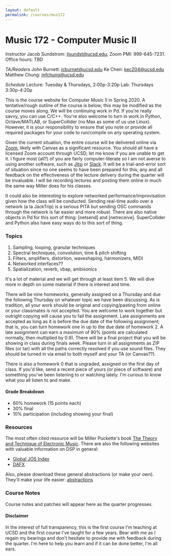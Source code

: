 ```yaml
---
layout: default
permalink: /courses/mus172
---
```

# Music 172 - Computer Music II

_Instructor_
Jacob Sundstrom: jlsundst@ucsd.edu; Zoom PMI: 999-645-7231.
Office hours: TBD

_TA/Readers_
John Burnett: jcburnet@ucsd.edu
Ke Chen: kec204@ucsd.edu
Matthew Chung: mfchung@ucsd.edu

_Schedule_
Lecture: Tuesday & Thursdays, 2:00p-3:20p
Lab: Thursdays 3:30p-4:20p

This is the course website for Computer Music II in Spring 2020. A tentative/rough outline of the course is below; this may be modified as the course moves along. We will be continuing work in Pd. If you're really savvy, you can use C/C++. You're also welcome to turn in work in Python, Octave/MATLAB, or SuperCollider (no Max as some of us use Linux). However, it is your responsibility to ensure that you note or provide all required packages for your code to run/compile on any operating system.

Given the current situation, the entire course will be delivered online via [Zoom](ucsd.zoom.us/), likely with Canvas as a significant resource. You should all have a licensed Zoom account through UCSD; let me know if you are unable to get it. I figure most (all?) of you are fairly computer-literate so I am not averse to using another software, such as [Jitsi](https://jitsi.org/) or [Slack](https://slack.com/). It will be a trial-and-error sort of situation since no one seems to have been prepared for this; any and all feedback on the effectiveness of the lecture delivery during the quarter will be invaluable. I will be recording lectures and posting them online in much the same way Miller does for his classes.

It could also be interesting to explore networked performance/improvisation given how the class will be conducted. Sending real-time audio over a network (a la JackTrip) is a serious PITA but sending OSC commands through the network is far easier and more robust. There are also native objects in Pd for this sort of thing: [netsend] and [netreceive]. SuperCollider and Python also have easy ways do to this sort of thing.

### Topics

<!-- 0. _Review_: oscillators, modulators, harmonics, sequencing, polyphony -->
1. Sampling, looping, granular techniques
2. Spectral techniques, convolution, time & pitch shifting
4. Filters, amplifiers, distortion, waveshaping, harmonizers, MIDI
3. Networked interfaces??
5. Spatialization, reverb, vbap, ambisonics

It's a lot of material and we will get through at least item 5. We will dive more in depth on some material if there is interest and time.

There will be nine homeworks, generally assigned on a Thursday and due the following Thursday on whatever topic we have been discussing. As is tradition, all your work should be original and copying/pasting from online or your classmates is not accepted. You are welcome to work together but outright copying will cause you to fail the assignment. Late assignments are accepted as long as it is before the due date of the following assignment; that is, you can turn homework one in up to the due date of homework 2. A late assignment can earn a maximum of 90% (points are calculated normally, then multiplied by 0.9). There will be a final project that you will be showing in class during finals week.  Please turn in all assignments as ZIP files (or tar) with all the paths correctly resolved if you use sound files. They should be turned in via email to both myself and your TA (or Canvas??).

There is also a homework 0 that is ungraded, assigned on the first day of class. If you'd like, send a recent piece of yours (or piece of software) and something you've been listening to or watching lately. I'm curious to know what you all listen to and make.

#### Grade Breakdown
- 60% homework (15 points each)
- 30% final
- 10% participation (including showing your final)

### Resources
The most often cited resource will be Miller Puckette's book [The Theory and Technique of Electronic Music](http://msp.ucsd.edu/techniques.htm). There are also the following websites with valuable information on DSP in general:
- [Global JOS Index](https://ccrma.stanford.edu/~jos/jospubs.html)
- [DAFX](http://www.dafx.de/DAFX_Book_Page_2nd_edition/index.html)


Also, please download these general abstractions (or make your own). They'll make your life easier: [abstractions](https://notthatintomusic.com)

### Course Notes
Course notes and patches will appear here as the quarter progresses.

#### Disclaimer
In the interest of full transparency, this is the first course I'm teaching at UCSD and the first course I've taught for a few years. Bear with me as I regain my bearings and don't hesitate to provide me with feedback during the quarter. I'm here to help you learn and if it can be done better, I'm all ears.
